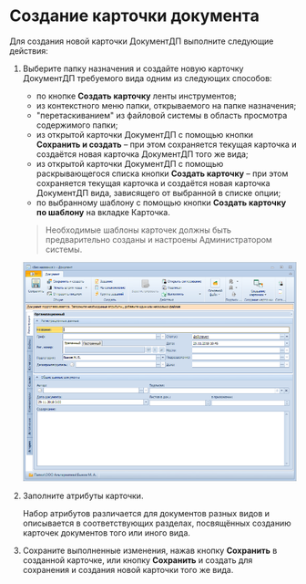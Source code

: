 # Создание карточки документа

Для создания новой карточки ДокументДП выполните следующие действия:

1. Выберите папку назначения и создайте новую карточку ДокументДП требуемого вида одним из следующих способов:

   - по кнопке **Создать карточку** ленты инструментов;
   - из контекстного меню папки, открываемого на папке назначения;
   - "перетаскиванием" из файловой системы в область просмотра содержимого папки;
   - из открытой карточки ДокументДП с помощью кнопки **Сохранить и создать** – при этом сохраняется текущая карточка и создаётся новая карточка ДокументДП того же вида;
   - из открытой карточки ДокументДП с помощью раскрывающегося списка кнопки **Создать карточку** – при этом сохраняется текущая карточка и создаётся новая карточка ДокументДП вида, зависящего от выбранной в списке опции;
   - по выбранному шаблону с помощью кнопки **Создать карточку по шаблону** на вкладке Карточка.

   > Необходимые шаблоны карточек должны быть предварительно созданы и настроены Администратором системы.

   ![Окно карточки ДокументДП - Организационный](img/EmptyCard.png "Окно карточки ДокументДП - Организационный")

2. Заполните атрибуты карточки.

   Набор атрибутов различается для документов разных видов и описывается в соответствующих разделах, посвящённых созданию карточек документов того или иного вида.

3. Сохраните выполненные изменения, нажав кнопку **Сохранить** в созданной карточке, или кнопку **Сохранить** и создать для сохранения и создания новой карточки того же вида.